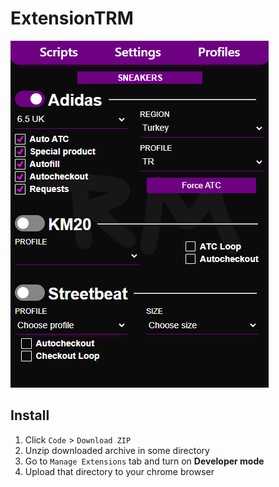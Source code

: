 # ExtensionTRM

![Demo](/demo.png)

## Install

1. Click `Code` > `Download ZIP`  
2. Unzip downloaded archive in some directory
3. Go to `Manage Extensions` tab and turn on **Developer mode**
3. Upload that directory to your chrome browser
